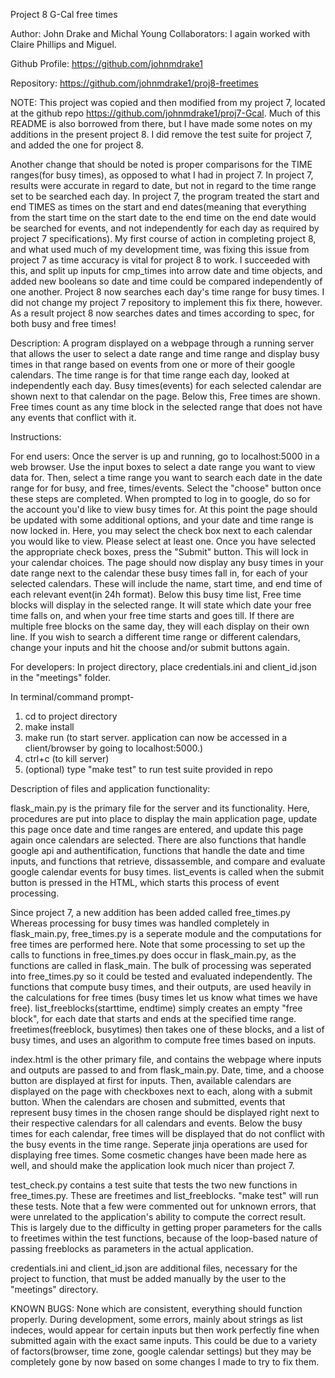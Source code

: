 

Project 8 G-Cal free times

Author: John Drake and Michal Young
Collaborators: I again worked with Claire Phillips and Miguel.

Github Profile: https://github.com/johnmdrake1

Repository: https://github.com/johnmdrake1/proj8-freetimes


NOTE: This project was copied and then modified from my project 7, located at the github repo
https://github.com/johnmdrake1/proj7-Gcal. Much of this README is also borrowed from there, but I have made
some notes on my additions in the present project 8. I did remove the test suite for project 7, and added the one for project 8.

Another change that should be noted is proper comparisons for the TIME ranges(for busy times), as opposed to what I had in project
7. In project 7, results were accurate in regard to date, but not in regard to the time range set to be searched each day.
In project 7, the program treated the start and end TIMES as times on the start and end dates(meaning that everything from the 
start time on the start date to the end time on the end date would be searched for events, and not independently for each day
as required by project 7 specifications). My first course of action in completing project 8, and what used much of my development
time, was fixing this issue from project 7 as time accuracy is vital for project 8 to work. I succeeded with this, and split up
inputs for cmp_times into arrow date and time objects, and added new booleans so date and time could be compared independently of
one another. Project 8 now searches each day's time range for busy times. I did not change my project 7 repository to 
implement this fix there, however. As a result project 8 now searches dates and times according to spec, for both busy and
free times!



Description: A program displayed on a webpage through a running server that allows the user to select a date range and 
time range and display busy times in that range based on events from one or more of their google calendars. The time range
is for that time range each day, looked at independently each day. Busy times(events) for each selected calendar
are shown next to that calendar on the page. Below this, Free times are shown. Free times count as any time block in the selected range
that does not have any events that conflict with it.

Instructions:

For end users:
Once the server is up and running, go to localhost:5000 in a web browser. Use the input boxes to select a date range
you want to view data for. Then, select a time range you want to search each date in the date range for for busy, and free, times/events.
Select the "choose" button once these steps are completed. When prompted to log in to google, do so for the account you'd
like to view busy times for. At this point the page should be updated with some additional options, and your date and time range
is now locked in. Here, you may select the check box next to each calendar you would like to view. Please select at least one.
Once you have selected the appropriate check boxes, press the "Submit" button. This will lock in your calendar choices.
The page should now display any busy times in your date range next to the calendar these busy times fall in, for each
of your selected calendars. These will include the name, start time, and end time of each relevant event(in 24h format). 
Below this busy time list, Free time blocks will display in the selected range. It will state which date your free time falls
on, and when your free time starts and goes till. If there are multiple free blocks on the same day, they will
each display on their own line. If you wish to search a different time range or different calendars, change your inputs and hit the choose and/or submit buttons again.

For developers:
In project directory, place credentials.ini and client_id.json in the "meetings" folder.

In terminal/command prompt-
1. cd to project directory
2. make install
3. make run (to start server. application can now be accessed in a client/browser by going to localhost:5000.)
4. ctrl+c (to kill server)
5. (optional) type "make test" to run test suite provided in repo

Description of files and application functionality:

flask_main.py is the primary file for the server and its functionality. Here, procedures are put into place
to display the main application page, update this page once date and time ranges are entered, and update this page
again once calendars are selected. There are also functions that handle google api and authentification, functions
that handle the date and time inputs, and functions that retrieve, dissassemble, and compare and evaluate google 
calendar events for busy times. list_events is called when the submit button is pressed in the HTML, which starts
this process of event processing.

Since project 7, a new addition has been added called free_times.py Whereas processing for busy times was handled completely
in flask_main.py, free_times.py is a seperate module and the computations for free times are performed here. Note that
some processing to set up the calls to functions in free_times.py does occur in flask_main.py, as the functions are 
called in flask_main. The bulk of processing was seperated into free_times.py so it could be tested and evaluated independently.
The functions that compute busy times, and their outputs, are used heavily in the calculations for free times (busy times
let us know what times we have free). list_freeblocks(starttime, endtime) simply creates an empty "free block", for each date
that starts and ends at the specified time range. freetimes(freeblock, busytimes) then takes one of these blocks, and a list
of busy times, and uses an algorithm to compute free times based on inputs.

index.html is the other primary file, and contains the webpage where inputs and outputs are passed to and from
flask_main.py. Date, time, and a choose button are displayed at first for inputs. Then, available calendars are displayed
on the page with checkboxes next to each, along with a submit button. When the calendars are chosen and submitted, 
events that represent busy times in the chosen range should be displayed right next to their respective calendars for 
all calendars and events. Below the busy times for each calendar, free times will be displayed that do not conflict with 
the busy events in the time range. Seperate jinja operations are used for displaying free times. Some cosmetic changes
have been made here as well, and should make the application look much nicer than project 7.

test_check.py contains a test suite that tests the two new functions in free_times.py. These are freetimes and 
list_freeblocks. "make test" will run these tests. Note that a few were commented out for unknown errors, that were unrelated
to the application's ability to compute the correct result. This is largely due to the difficulty in getting proper parameters
for the calls to freetimes within the test functions, because of the loop-based nature of passing freeblocks as parameters
in the actual application. 

credentials.ini and client_id.json are additional files, necessary for the project to function, that must be added manually 
by the user to the "meetings" directory.

KNOWN BUGS: None which are consistent, everything should function properly. During development, some errors, mainly about strings
as list indeces, would appear for certain inputs but then work perfectly fine when submitted again with the exact same inputs.
This could be due to a variety of factors(browser, time zone, google calendar settings) but they may be completely gone by now 
based on some changes I made to try to fix them.





